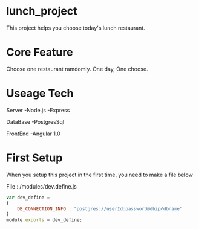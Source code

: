 # lunch_project

This project helps you choose today's lunch restaurant.


# Core Feature

Choose one restaurant ramdomly.
One day, One choose.


# Useage Tech
Server
-Node.js
-Express

DataBase
-PostgresSql

FrontEnd
-Angular 1.0

# First Setup
When you setup this project in the first time, you need to make a file below

File : /modules/dev.define.js
```js
var dev_define = 
{
	DB_CONNECTION_INFO : "postgres://userId:password@dbip/dbname"
}
module.exports = dev_define;
```